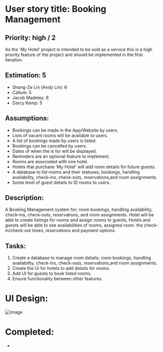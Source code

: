 # User story title: Booking Management

## Priority: high / 2

As the 'My Hotel' project is intended to be sold as a service this is a high priority feature of the project and should be implemented in the first iteration. 

## Estimation: 5

* Shang-Ze Lin (Andy Lin): 6
* Callum: 5
* Jacob Madeley: 8
* Darcy Kemp: 5

## Assumptions:

* Bookings can be made in the App/Website by users.
* Lists of vacant rooms will be available to users.
* A list of bookings made by users is listed.
* Bookings can be cancelled by users.
* Dates of when the is for will be displayed.
* Reminders are an optional feature to implement.
* Rooms are associated with one hotel.
* Hotels that purchase 'My Hotel' will add room details for future guests.
* A database to list rooms and their statuses; bookings, handling availability, check-ins, check-outs, reservations,and room assignments.
* Some level of guest details to ID rooms to users.

## Description: 

A Booking Management system for; room bookings, handling availability, check-ins, check-outs, reservations, and room assignments.
Hotel will be able to create listings for rooms and assign rooms to guests,  Hotels and guests will be able to see availabilities of rooms, assigned room. the check-in/check-out times, reservations and payment options.


## Tasks:

1. Create a database to manage room details; room bookings, handling availability, check-ins, check-outs, reservations,and room assignments.
2. Create the Ui for hotels to add details for rooms.
3. Add UI for guests to book listed rooms.
4. Ensure functionality between other features.

# UI Design:
 ![image](https://github.com/JacobMadeley/cp3407-project-v2024/assets/110138379/3482652d-0f6c-4a6c-8a63-96a17e8c3637)



# Completed:

*

[//]: # (* &#40;New, not in the textbook&#41; )

[//]: # (* Insert screenshots of completed. )

[//]: # (* If you have multiple versions &#40;changes between iteractions&#41;, show them all.)

